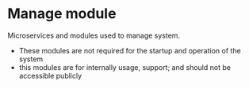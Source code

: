 # Manage module
Microservices and modules used to manage system.

 - These modules are not required for the startup and operation of the system
 - this modules are for internally usage, support; and should not be accessible publicly